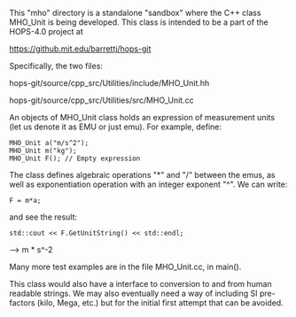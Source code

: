 This "mho" directory is a standalone "sandbox" where the C++ class MHO_Unit is
being developed. This class is intended to be a part of the HOPS-4.0 project at

https://github.mit.edu/barrettj/hops-git

Specifically, the two files:

hops-git/source/cpp_src/Utilities/include/MHO_Unit.hh

hops-git/source/cpp_src/Utilities/src/MHO_Unit.cc

An objects of MHO_Unit class holds an expression of measurement units (let us
denote it as EMU or just emu). For example, define:

    MHO_Unit a("m/s^2");
    MHO_Unit m("kg");
    MHO_Unit F(); // Empty expression

The class defines algebraic operations "*" and "/" between the emus, as well as
exponentiation operation with an integer exponent "^". We can write:

    F = m*a;
    
and see the result:

    std::cout << F.GetUnitString() << std::endl;
--> m * s^-2 

Many more test examples are in the file MHO_Unit.cc, in main().

This class would also have a interface to conversion to and from human readable strings. We may also eventually need a way of including SI pre-factors (kilo, Mega, etc.) but for the initial first attempt that can be avoided.